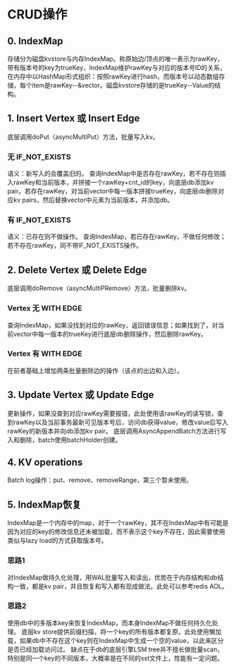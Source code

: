 # CRUD操作
## 0. IndexMap
存储分为磁盘kvstore与内存IndexMap。称原始边/顶点的唯一表示为rawKey，带有版本号的key为trueKey，IndexMap维护rawKey与对应的版本号ID的关系，在内存中以HashMap形式组织：按照rawKey进行hash，而版本号以动态数组存储，每个item是rawKey--&vector。磁盘kvstore存储的是trueKey--Value的结构。

## 1. Insert Vertex 或 Insert Edge
底层调用doPut（asyncMultiPut）方法，批量写入kv。
### 无 IF_NOT_EXISTS
语义：新写入的会覆盖旧的。
查询IndexMap中是否存在rawKey，若不存在则插入rawKey和当前版本，并拼接一个rawKey+cnt_id的key，向底层db添加kv pair。若存在rawKey，对当前vector中每一版本拼接trueKey，向底层db删除对应kv pairs，然后替换vector中元素为当前版本，并添加db。
### 有 IF_NOT_EXISTS 
语义：已存在则不做操作。
查询IndexMap，若已存在rawKey，不做任何修改；若不存在rawKey，同不带IF_NOT_EXISTS操作。

## 2. Delete Vertex 或 Delete Edge
底层调用doRemove（asyncMultiPRemove）方法，批量删除kv。
### Vertex 无 WITH EDGE 
查询IndexMap，如果没找到对应的rawKey，返回错误信息；如果找到了，对当前vector中每一版本的trueKey进行底层db删除操作，然后删除rawKey。
### Vertex 有 WITH EDGE
在前者基础上增加两条批量删除边的操作（该点的出边和入边）。

## 3. Update Vertex 或 Update Edge
更新操作，如果没查到对应rawKey需要报错，此处使用该rawKey的读写锁，查到rawKey以及当前事务最新可见版本号后，访问db获得value，修改value后写入rawKey的新版本并向db添加kv pair。
底层调用AsyncAppendBatch方法进行写入和删除，batch使用batchHolder创建。

## 4. KV operations
Batch log操作：put、remove、removeRange，第三个暂未使用。

## 5. IndexMap恢复
IndexMap是一个内存中的map，对于一个rawKey，其不在IndexMap中有可能是因为对应的key的修改信息还未被加载，而不表示这个key不存在，因此需要使用类似与lazy load的方式获取版本号。
### 思路1
对IndexMap做持久化处理，用WAL批量写入和读出，优势在于内存结构和db结构一致，都是kv pair，并且恢复和写入都有现成做法。此处可以参考redis AOL。
### 思路2
使用db中的多版本key来恢复IndexMap，而本身IndexMap不做任何持久化处理。
底层kv store提供前缀扫描，将一个key的所有版本都复原，此处使用懒加载，如果db中不存在这个key则在IndexMap中生成一个空的value，以此来区分是否已经加载访问过。
缺点在于db的底层引擎LSM tree并不擅长做批量scan，特别是同一个key的不同版本，大概率是在不同的sst文件上，性能有一定问题。